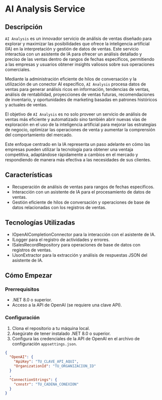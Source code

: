 # AI Analysis Service

## Descripción

`AI Analysis` es un innovador servicio de análisis de ventas diseñado para explorar y maximizar las posibilidades que ofrece la inteligencia artificial (IA) en la interpretación y gestión de datos de ventas. Este servicio interactúa con un asistente de IA para ofrecer un análisis detallado y preciso de las ventas dentro de rangos de fechas específicos, permitiendo a las empresas y usuarios obtener insights valiosos sobre sus operaciones comerciales.

Mediante la administración eficiente de hilos de conversación y la utilización de un conector AI específico, `AI Analysis` procesa datos de ventas para generar análisis ricos en información, tendencias de ventas, análisis de rentabilidad, proyecciones de ventas futuras, recomendaciones de inventario, y oportunidades de marketing basadas en patrones históricos y actuales de ventas.

El objetivo de `AI Analysis` es no solo proveer un servicio de análisis de ventas más eficiente y automatizado sino también abrir nuevas vías de exploración en el uso de la inteligencia artificial para mejorar las estrategias de negocio, optimizar las operaciones de venta y aumentar la comprensión del comportamiento del mercado.

Este enfoque centrado en la IA representa un paso adelante en cómo las empresas pueden utilizar la tecnología para obtener una ventaja competitiva, adaptándose rápidamente a cambios en el mercado y respondiendo de manera más efectiva a las necesidades de sus clientes.

## Características

- Recuperación de análisis de ventas para rangos de fechas específicos.
- Interacción con un asistente de IA para el procesamiento de datos de ventas.
- Gestión eficiente de hilos de conversación y operaciones de base de datos relacionadas con los registros de ventas.

## Tecnologías Utilizadas

- IOpenAICompletionConnector para la interacción con el asistente de IA.
- ILogger para el registro de actividades y errores.
- ISalesRecordRepository para operaciones de base de datos con registros de ventas.
- IJsonExtractor para la extracción y análisis de respuestas JSON del asistente de IA.

## Cómo Empezar

### Prerrequisitos

- .NET 8.0 o superior.
- Acceso a la API de OpenAI (se requiere una clave API).

### Configuración

1. Clona el repositorio a tu máquina local.
2. Asegúrate de tener instalado .NET 8.0 o superior.
3. Configura las credenciales de la API de OpenAI en el archivo de configuración `appsettings.json`.

```json
{
  "OpenAI": {
    "ApiKey": "TU_CLAVE_API_AQUI",
    "OrganizationId": "TU_ORGANIZACION_ID"
  }
  ,
  "ConnectionStrings": {
    "cnnstr": "TU_CADENA_CONEXION"
  }
}
```
